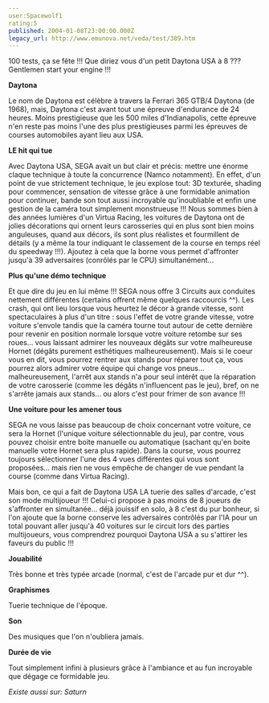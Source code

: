 ```yaml
---
user:Spacewolf1
rating:5
published: 2004-01-08T23:00:00.000Z
legacy_url: http://www.emunova.net/veda/test/389.htm
---
```

100 tests, ça se fête !!! Que diriez vous d'un petit Daytona USA à 8 ??? Gentlemen start your engine !!!  

  

**Daytona**  

Le nom de Daytona est célèbre à travers la Ferrari 365 GTB/4 Daytona (de 1968), mais, Daytona c'est avant tout une épreuve d'endurance de 24 heures. Moins prestigieuse que les 500 miles d'Indianapolis, cette épreuve n'en reste pas moins l'une des plus prestigieuses parmi les épreuves de courses automobiles ayant lieu aux USA.  

  

**LE hit qui tue**  

Avec Daytona USA, SEGA avait un but clair et précis: mettre une énorme claque technique à toute la concurrence (Namco notamment). En effet, d'un point de vue strictement technique, le jeu explose tout: 3D texturée, shading pour commencer, sensation de vitesse grâce à une formidable animation pour continuer, bande son tout aussi incroyable qu'inoubliable et enfin une gestion de la caméra tout simplement monstrueuse !!! Nous sommes bien à des années lumières d'un Virtua Racing, les voitures de Daytona ont de jolies décorations qui ornent leurs carosseries qui en plus sont bien moins anguleuses, quand aux décors, ils sont plus réalistes et fourmillent de détails (y a même la tour indiquant le classement de la course en temps réel du speedway !!!). Ajoutez à cela que la borne vous permet d'affronter jusqu'à 39 adversaires (conrôlés par le CPU) simultanément...  

  

**Plus qu'une démo technique**  

Et que dire du jeu en lui même !!! SEGA nous offre 3 Circuits aux conduites nettement différentes (certains offrent même quelques raccourcis ^^). Les crash, qui ont lieu lorsque vous heurtez le décor à grande vitesse, sont spectaculaires à plus d'un titre : sous l'effet de votre grande vitesse, votre voiture s'envole tandis que la caméra tourne tout autour de cette dernière pour revenir en position normale lorsque votre voiture retombe sur ses roues... vous laissant admirer les nouveaux dégâts sur votre malheureuse Hornet (dégâts purement esthétiques malheureusement). Mais si le coeur vous en dit, vous pourrez rentrer aux stands pour réparer tout ça, vous pourrez alors admirer votre équipe qui change vos pneus... malheureusement, l'arrêt aux stands n'a pour seul intérêt que la réparation de votre carosserie (comme les dégâts n'influencent pas le jeu), bref, on ne s'arrête jamais aux stands... ou alors c'est pour frimer de son avance !!!  

  

**Une voiture pour les amener tous**  

SEGA ne vous laisse pas beaucoup de choix concernant votre voiture, ce sera la Hornet (l'unique voiture sélectionnable du jeu), par contre, vous pouvez choisir entre boite manuelle ou automatique (sachant qu'en boite manuelle votre Hornet sera plus rapide). Dans la course, vous pourrez toujours sélectionner l'une des 4 vues différentes qui vous sont proposées... mais rien ne vous empêche de changer de vue pendant la course (comme dans Virtua Racing).  

Mais bon, ce qui a fait de Daytona USA LA tuerie des salles d'arcade, c'est son mode multijoueur !!! Celui-ci propose à pas moins de 8 joueurs de s'affronter en simultanée... déjà jouissif en solo, à 8 c'est du pur bonheur, si l'on ajoute que la borne conserve les adversaires contrôlés par l'IA pour un total pouvant aller jusqu'à 40 voitures sur le circuit lors des parties multijoueurs, vous comprendrez pourquoi Daytona USA a su s'attirer les faveurs du public !!!  

  

  

**Jouabilité**  

Très bonne et très typée arcade (normal, c'est de l'arcade pur et dur ^^).  

**Graphismes**  

Tuerie technique de l'époque.  

**Son**  

Des musiques que l'on n'oubliera jamais.  

**Durée de vie**  

Tout simplement infini à plusieurs grâce à l'ambiance et au fun incroyable que dégage ce formidable jeu.  

  

_Existe aussi sur:_ _Saturn_